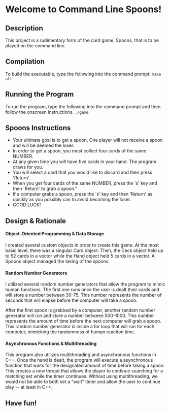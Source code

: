 # Welcome to Command Line Spoons!

## Description
This project is a rudimentary form of the card game, Spoons, that is to be played on the command line.

## Compilation
To build the executable, type the following into the command prompt:
`make all`

## Running the Program
To run the program, type the following into the command prompt and then follow the onscreen instructions.
`./game`

## Spoons Instructions
* Your ultimate goal is to get a spoon. One player will not receive a spoon and will be deemed the loser.
* In order to get a spoon, you must collect four cards of the same NUMBER.
* At any given time you will have five cards in your hand. The program draws for you.
* You will select a card that you would like to discard and then press 'Return'.
* When you get four cards of the same NUMBER, press the 's' key and then 'Return' to grab a spoon."
* If a computer grabs a spoon, press the 's' key and then 'Return' as quickly as you possibly can to avoid becoming the loser.
* GOOD LUCK!

## Design & Rationale
#### Object-Oriented Programming & Data Storage
I created several custom objects in order to create this game. At the most basic level, there was a singular Card object. Then, the Deck object held up to 52 cards in a vector while the Hand object held 5 cards in a vector. A Spoons object managed the taking of the spoons.

#### Random Number Generators
I utilized several random number generators that allow the program to mimic human functions. The first one runs once the user is dealt their cards and will store a number between 30-75. This number represents the number of seconds that will elapse before the computer will take a spoon. 

After the first spoon is grabbed by a computer, another random number generator will run and store a number between 500-1000. This number represents the amount of time before the next computer will grab a spoon. This random number generator is inside a for loop that will run for each computer, mimicking the randomness of human reaction time.

#### Asynchronous Functions & Multithreading
This program also utilizes multithreading and asynchronous functions in C++. Once the hand is dealt, the program will execute a asynchronous function that waits for the designated amount of time before taking a spoon. This creates a new thread that allows the player to continue searching for a matching set while the timer continues. Without using multithreading, we would not be able to both set a "wait" timer and allow the user to continue play -- at least in C++.

## Have fun!
